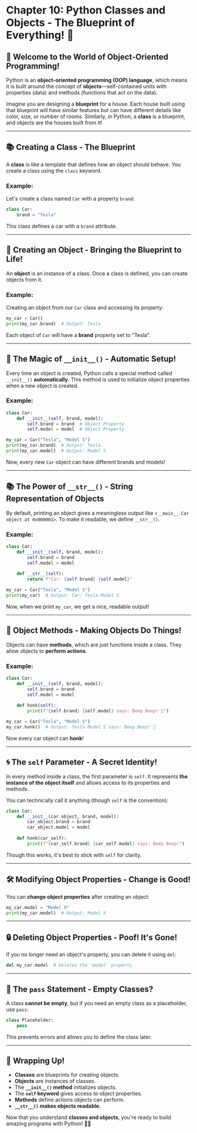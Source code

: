 # Chapter 10: Python Classes and Objects - The Blueprint of Everything! 🌟

## 🌟 Welcome to the World of Object-Oriented Programming!
Python is an **object-oriented programming (OOP) language**, which means it is built around the concept of **objects**—self-contained units with properties (data) and methods (functions that act on the data).

Imagine you are designing a **blueprint** for a house. Each house built using that blueprint will have similar features but can have different details like color, size, or number of rooms. Similarly, in Python, a **class** is a blueprint, and objects are the houses built from it!

---
## 📚 Creating a Class - The Blueprint
A **class** is like a template that defines how an object should behave. You create a class using the `class` keyword.

### Example:
Let's create a class named `Car` with a property `brand`:

```python
class Car:
    brand = "Tesla"
```
This class defines a car with a `brand` attribute.

---
## 🚗 Creating an Object - Bringing the Blueprint to Life!
An **object** is an instance of a class. Once a class is defined, you can create objects from it.

### Example:
Creating an object from our `Car` class and accessing its property:

```python
my_car = Car()
print(my_car.brand)  # Output: Tesla
```
Each object of `Car` will have a **brand** property set to "Tesla".

---
## 🧠 The Magic of `__init__()` - Automatic Setup!
Every time an object is created, Python calls a special method called `__init__()` **automatically**.
This method is used to initialize object properties when a new object is created.

### Example:

```python
class Car:
    def __init__(self, brand, model):
        self.brand = brand  # Object Property
        self.model = model  # Object Property

my_car = Car("Tesla", "Model S")
print(my_car.brand)  # Output: Tesla
print(my_car.model)  # Output: Model S
```
Now, every new `Car` object can have different brands and models!

---
## 📚 The Power of `__str__()` - String Representation of Objects
By default, printing an object gives a meaningless output like `<__main__.Car object at 0x000001>`. To make it readable, we define `__str__()`.

### Example:

```python
class Car:
    def __init__(self, brand, model):
        self.brand = brand
        self.model = model
    
    def __str__(self):
        return f"Car: {self.brand} {self.model}"

my_car = Car("Tesla", "Model S")
print(my_car)  # Output: Car: Tesla Model S
```
Now, when we print `my_car`, we get a nice, readable output!

---
## 🌟 Object Methods - Making Objects Do Things!
Objects can have **methods**, which are just functions inside a class. They allow objects to **perform actions**.

### Example:

```python
class Car:
    def __init__(self, brand, model):
        self.brand = brand
        self.model = model
    
    def honk(self):
        print(f"{self.brand} {self.model} says: Beep Beep! 🚗")

my_car = Car("Tesla", "Model S")
my_car.honk()  # Output: Tesla Model S says: Beep Beep! 🚗
```
Now every car object can **honk**!

---
## 🌀 The `self` Parameter - A Secret Identity!
In every method inside a class, the first parameter is `self`. It represents **the instance of the object itself** and allows access to its properties and methods.

You can technically call it anything (though `self` is the convention):

```python
class Car:
    def __init__(car_object, brand, model):
        car_object.brand = brand
        car_object.model = model
    
    def honk(car_self):
        print(f"{car_self.brand} {car_self.model} says: Beep Beep!")
```
Though this works, it's best to stick with `self` for clarity.

---
## 🛠 Modifying Object Properties - Change is Good!
You can **change object properties** after creating an object:

```python
my_car.model = "Model X"
print(my_car.model)  # Output: Model X
```

---
## 🔒 Deleting Object Properties - Poof! It's Gone!
If you no longer need an object's property, you can delete it using `del`:

```python
del my_car.model  # Deletes the 'model' property
```

---
## 🎨 The `pass` Statement - Empty Classes?
A class **cannot be empty**, but if you need an empty class as a placeholder, use `pass`:

```python
class Placeholder:
    pass
```
This prevents errors and allows you to define the class later.

---
## 🎉 Wrapping Up!
- **Classes** are blueprints for creating objects.
- **Objects** are instances of classes.
- The **`__init__()` method** initializes objects.
- The **`self` keyword** gives access to object properties.
- **Methods** define actions objects can perform.
- **`__str__()` makes objects readable.**

Now that you understand **classes and objects**, you're ready to build amazing programs with Python! 🚀🔥
